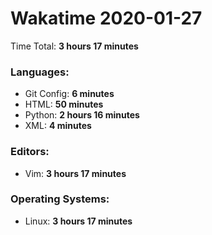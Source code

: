 # Wakatime 2020-01-27

Time Total: **3 hours 17 minutes**

### Languages:
- Git Config: **6 minutes** 
- HTML: **50 minutes** 
- Python: **2 hours 16 minutes** 
- XML: **4 minutes** 

### Editors:
- Vim: **3 hours 17 minutes** 

### Operating Systems:
- Linux: **3 hours 17 minutes** 

